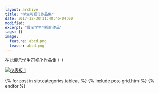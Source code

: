 ```yaml
---
layout: archive
title: "学生可视化作品集"
date: 2017-12-30T11:40:45-04:00
modified:
excerpt: "展示学生可视化作品"
tags: []
image: 
  feature: abcd.png
  teaser: abcd.png
---
```


在此展示学生可视化作品集！！
<html>
<head></head>
<body>
<div class='tableauPlaceholder' id='viz1515254650392' style='position: relative'><noscript><a href='#'><img alt='仪表板 1 ' src='https:&#47;&#47;public.tableau.com&#47;static&#47;images&#47;XF&#47;XFTDWJZCK&#47;1_rss.png' style='border: none' /></a></noscript><object class='tableauViz'  style='display:none;'><param name='host_url' value='https%3A%2F%2Fpublic.tableau.com%2F' /> <param name='embed_code_version' value='3' /> <param name='path' value='shared&#47;XFTDWJZCK' /> <param name='toolbar' value='yes' /><param name='static_image' value='https:&#47;&#47;public.tableau.com&#47;static&#47;images&#47;XF&#47;XFTDWJZCK&#47;1.png' /> <param name='animate_transition' value='yes' /><param name='display_static_image' value='yes' /><param name='display_spinner' value='yes' /><param name='display_overlay' value='yes' /><param name='display_count' value='yes' /></object></div>                <script type='text/javascript'>                    var divElement = document.getElementById('viz1515254650392');                    var vizElement = divElement.getElementsByTagName('object')[0];                    vizElement.style.width='1000px';vizElement.style.height='827px';                    var scriptElement = document.createElement('script');                    scriptElement.src = 'https://public.tableau.com/javascripts/api/viz_v1.js';                    vizElement.parentNode.insertBefore(scriptElement, vizElement);                </script>
<br>
<div class="tiles">
{% for post in site.categories.tableau %}
  {% include post-grid.html %}
{% endfor %}
</div><!-- /.tiles -->
</body>
 </html>
